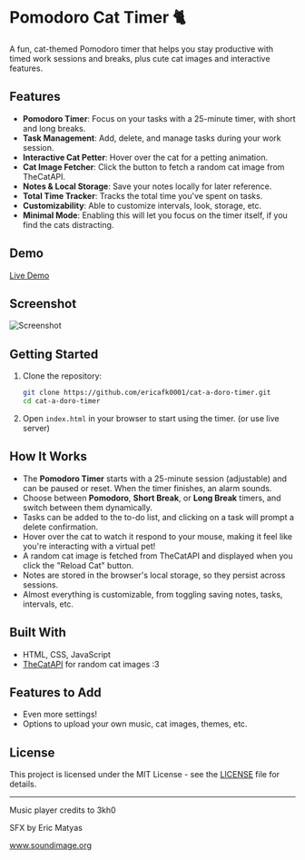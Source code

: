 # Pomodoro Cat Timer 🐈

A fun, cat-themed Pomodoro timer that helps you stay productive with timed work sessions and breaks, plus cute cat images and interactive features.

## Features

- **Pomodoro Timer**: Focus on your tasks with a 25-minute timer, with short and long breaks.
- **Task Management**: Add, delete, and manage tasks during your work session.
- **Interactive Cat Petter**: Hover over the cat for a petting animation.
- **Cat Image Fetcher**: Click the button to fetch a random cat image from TheCatAPI.
- **Notes & Local Storage**: Save your notes locally for later reference.
- **Total Time Tracker**: Tracks the total time you've spent on tasks.
- **Customizability**: Able to customize intervals, look, storage, etc.
- **Minimal Mode**: Enabling this will let you focus on the timer itself, if you find the cats distracting.

## Demo

[Live Demo](https://ericafk0001.github.io/cat-a-doro-timer/)

## Screenshot

![Screenshot](https://cloud-mnao3sjxb-hack-club-bot.vercel.app/0image.png)

## Getting Started

1. Clone the repository:

   ```bash
   git clone https://github.com/ericafk0001/cat-a-doro-timer.git
   cd cat-a-doro-timer
   ```

2. Open `index.html` in your browser to start using the timer. (or use live server)

## How It Works

- The **Pomodoro Timer** starts with a 25-minute session (adjustable) and can be paused or reset. When the timer finishes, an alarm sounds.
- Choose between **Pomodoro**, **Short Break**, or **Long Break** timers, and switch between them dynamically.
- Tasks can be added to the to-do list, and clicking on a task will prompt a delete confirmation.
- Hover over the cat to watch it respond to your mouse, making it feel like you're interacting with a virtual pet!
- A random cat image is fetched from TheCatAPI and displayed when you click the "Reload Cat" button.
- Notes are stored in the browser's local storage, so they persist across sessions.
- Almost everything is customizable, from toggling saving notes, tasks, intervals, etc.

## Built With

- HTML, CSS, JavaScript
- [TheCatAPI](https://thecatapi.com/) for random cat images :3

## Features to Add

- Even more settings!
- Options to upload your own music, cat images, themes, etc.

## License

This project is licensed under the MIT License - see the [LICENSE](LICENSE) file for details.

---

Music player credits to 3kh0

SFX by Eric Matyas

www.soundimage.org
